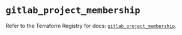 # `gitlab_project_membership`

Refer to the Terraform Registry for docs: [`gitlab_project_membership`](https://registry.terraform.io/providers/gitlabhq/gitlab/17.9.0/docs/resources/project_membership).
